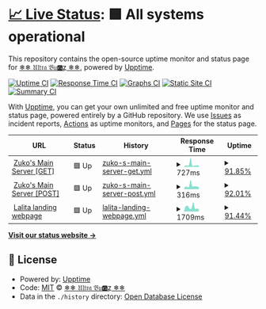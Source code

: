 # [📈 Live Status](https://ultra-bugs.github.io/status): <!--live status--> **🟩 All systems operational**

This repository contains the open-source uptime monitor and status page for [❄❄ 𝔘𝔩𝔱𝔯𝔞 𝔅𝔲🅶ȥ ❄❄](http://zuko.pro/), powered by [Upptime](https://github.com/upptime/upptime).

[![Uptime CI](https://github.com/ultra-bugs/status/workflows/Uptime%20CI/badge.svg)](https://github.com/ultra-bugs/status/actions?query=workflow%3A%22Uptime+CI%22)
[![Response Time CI](https://github.com/ultra-bugs/status/workflows/Response%20Time%20CI/badge.svg)](https://github.com/ultra-bugs/status/actions?query=workflow%3A%22Response+Time+CI%22)
[![Graphs CI](https://github.com/ultra-bugs/status/workflows/Graphs%20CI/badge.svg)](https://github.com/ultra-bugs/status/actions?query=workflow%3A%22Graphs+CI%22)
[![Static Site CI](https://github.com/ultra-bugs/status/workflows/Static%20Site%20CI/badge.svg)](https://github.com/ultra-bugs/status/actions?query=workflow%3A%22Static+Site+CI%22)
[![Summary CI](https://github.com/ultra-bugs/status/workflows/Summary%20CI/badge.svg)](https://github.com/ultra-bugs/status/actions?query=workflow%3A%22Summary+CI%22)

With [Upptime](https://upptime.js.org), you can get your own unlimited and free uptime monitor and status page, powered entirely by a GitHub repository. We use [Issues](https://github.com/ultra-bugs/status/issues) as incident reports, [Actions](https://github.com/ultra-bugs/status/actions) as uptime monitors, and [Pages](https://ultra-bugs.github.io/status) for the status page.

<!--start: status pages-->
<!-- This summary is generated by Upptime (https://github.com/upptime/upptime) -->
<!-- Do not edit this manually, your changes will be overwritten -->
<!-- prettier-ignore -->
| URL | Status | History | Response Time | Uptime |
| --- | ------ | ------- | ------------- | ------ |
| <img alt="" src="https://icons.duckduckgo.com/ip3/zuko.pro.ico" height="13"> [Zuko's Main Server [GET]](https://zuko.pro) | 🟩 Up | [zuko-s-main-server-get.yml](https://github.com/ultra-bugs/status/commits/HEAD/history/zuko-s-main-server-get.yml) | <details><summary><img alt="Response time graph" src="./graphs/zuko-s-main-server-get/response-time-week.png" height="20"> 727ms</summary><br><a href="https://ultra-bugs.github.io/status/history/zuko-s-main-server-get"><img alt="Response time 888" src="https://img.shields.io/endpoint?url=https%3A%2F%2Fraw.githubusercontent.com%2Fultra-bugs%2Fstatus%2FHEAD%2Fapi%2Fzuko-s-main-server-get%2Fresponse-time.json"></a><br><a href="https://ultra-bugs.github.io/status/history/zuko-s-main-server-get"><img alt="24-hour response time 547" src="https://img.shields.io/endpoint?url=https%3A%2F%2Fraw.githubusercontent.com%2Fultra-bugs%2Fstatus%2FHEAD%2Fapi%2Fzuko-s-main-server-get%2Fresponse-time-day.json"></a><br><a href="https://ultra-bugs.github.io/status/history/zuko-s-main-server-get"><img alt="7-day response time 727" src="https://img.shields.io/endpoint?url=https%3A%2F%2Fraw.githubusercontent.com%2Fultra-bugs%2Fstatus%2FHEAD%2Fapi%2Fzuko-s-main-server-get%2Fresponse-time-week.json"></a><br><a href="https://ultra-bugs.github.io/status/history/zuko-s-main-server-get"><img alt="30-day response time 503" src="https://img.shields.io/endpoint?url=https%3A%2F%2Fraw.githubusercontent.com%2Fultra-bugs%2Fstatus%2FHEAD%2Fapi%2Fzuko-s-main-server-get%2Fresponse-time-month.json"></a><br><a href="https://ultra-bugs.github.io/status/history/zuko-s-main-server-get"><img alt="1-year response time 888" src="https://img.shields.io/endpoint?url=https%3A%2F%2Fraw.githubusercontent.com%2Fultra-bugs%2Fstatus%2FHEAD%2Fapi%2Fzuko-s-main-server-get%2Fresponse-time-year.json"></a></details> | <details><summary><a href="https://ultra-bugs.github.io/status/history/zuko-s-main-server-get">91.85%</a></summary><a href="https://ultra-bugs.github.io/status/history/zuko-s-main-server-get"><img alt="All-time uptime 98.29%" src="https://img.shields.io/endpoint?url=https%3A%2F%2Fraw.githubusercontent.com%2Fultra-bugs%2Fstatus%2FHEAD%2Fapi%2Fzuko-s-main-server-get%2Fuptime.json"></a><br><a href="https://ultra-bugs.github.io/status/history/zuko-s-main-server-get"><img alt="24-hour uptime 100.00%" src="https://img.shields.io/endpoint?url=https%3A%2F%2Fraw.githubusercontent.com%2Fultra-bugs%2Fstatus%2FHEAD%2Fapi%2Fzuko-s-main-server-get%2Fuptime-day.json"></a><br><a href="https://ultra-bugs.github.io/status/history/zuko-s-main-server-get"><img alt="7-day uptime 91.85%" src="https://img.shields.io/endpoint?url=https%3A%2F%2Fraw.githubusercontent.com%2Fultra-bugs%2Fstatus%2FHEAD%2Fapi%2Fzuko-s-main-server-get%2Fuptime-week.json"></a><br><a href="https://ultra-bugs.github.io/status/history/zuko-s-main-server-get"><img alt="30-day uptime 97.48%" src="https://img.shields.io/endpoint?url=https%3A%2F%2Fraw.githubusercontent.com%2Fultra-bugs%2Fstatus%2FHEAD%2Fapi%2Fzuko-s-main-server-get%2Fuptime-month.json"></a><br><a href="https://ultra-bugs.github.io/status/history/zuko-s-main-server-get"><img alt="1-year uptime 98.29%" src="https://img.shields.io/endpoint?url=https%3A%2F%2Fraw.githubusercontent.com%2Fultra-bugs%2Fstatus%2FHEAD%2Fapi%2Fzuko-s-main-server-get%2Fuptime-year.json"></a></details>
| <img alt="" src="https://icons.duckduckgo.com/ip3/zuko.pro.ico" height="13"> [Zuko's Main Server [POST]](https://zuko.pro) | 🟩 Up | [zuko-s-main-server-post.yml](https://github.com/ultra-bugs/status/commits/HEAD/history/zuko-s-main-server-post.yml) | <details><summary><img alt="Response time graph" src="./graphs/zuko-s-main-server-post/response-time-week.png" height="20"> 316ms</summary><br><a href="https://ultra-bugs.github.io/status/history/zuko-s-main-server-post"><img alt="Response time 684" src="https://img.shields.io/endpoint?url=https%3A%2F%2Fraw.githubusercontent.com%2Fultra-bugs%2Fstatus%2FHEAD%2Fapi%2Fzuko-s-main-server-post%2Fresponse-time.json"></a><br><a href="https://ultra-bugs.github.io/status/history/zuko-s-main-server-post"><img alt="24-hour response time 264" src="https://img.shields.io/endpoint?url=https%3A%2F%2Fraw.githubusercontent.com%2Fultra-bugs%2Fstatus%2FHEAD%2Fapi%2Fzuko-s-main-server-post%2Fresponse-time-day.json"></a><br><a href="https://ultra-bugs.github.io/status/history/zuko-s-main-server-post"><img alt="7-day response time 316" src="https://img.shields.io/endpoint?url=https%3A%2F%2Fraw.githubusercontent.com%2Fultra-bugs%2Fstatus%2FHEAD%2Fapi%2Fzuko-s-main-server-post%2Fresponse-time-week.json"></a><br><a href="https://ultra-bugs.github.io/status/history/zuko-s-main-server-post"><img alt="30-day response time 276" src="https://img.shields.io/endpoint?url=https%3A%2F%2Fraw.githubusercontent.com%2Fultra-bugs%2Fstatus%2FHEAD%2Fapi%2Fzuko-s-main-server-post%2Fresponse-time-month.json"></a><br><a href="https://ultra-bugs.github.io/status/history/zuko-s-main-server-post"><img alt="1-year response time 684" src="https://img.shields.io/endpoint?url=https%3A%2F%2Fraw.githubusercontent.com%2Fultra-bugs%2Fstatus%2FHEAD%2Fapi%2Fzuko-s-main-server-post%2Fresponse-time-year.json"></a></details> | <details><summary><a href="https://ultra-bugs.github.io/status/history/zuko-s-main-server-post">92.01%</a></summary><a href="https://ultra-bugs.github.io/status/history/zuko-s-main-server-post"><img alt="All-time uptime 98.30%" src="https://img.shields.io/endpoint?url=https%3A%2F%2Fraw.githubusercontent.com%2Fultra-bugs%2Fstatus%2FHEAD%2Fapi%2Fzuko-s-main-server-post%2Fuptime.json"></a><br><a href="https://ultra-bugs.github.io/status/history/zuko-s-main-server-post"><img alt="24-hour uptime 100.00%" src="https://img.shields.io/endpoint?url=https%3A%2F%2Fraw.githubusercontent.com%2Fultra-bugs%2Fstatus%2FHEAD%2Fapi%2Fzuko-s-main-server-post%2Fuptime-day.json"></a><br><a href="https://ultra-bugs.github.io/status/history/zuko-s-main-server-post"><img alt="7-day uptime 92.01%" src="https://img.shields.io/endpoint?url=https%3A%2F%2Fraw.githubusercontent.com%2Fultra-bugs%2Fstatus%2FHEAD%2Fapi%2Fzuko-s-main-server-post%2Fuptime-week.json"></a><br><a href="https://ultra-bugs.github.io/status/history/zuko-s-main-server-post"><img alt="30-day uptime 97.53%" src="https://img.shields.io/endpoint?url=https%3A%2F%2Fraw.githubusercontent.com%2Fultra-bugs%2Fstatus%2FHEAD%2Fapi%2Fzuko-s-main-server-post%2Fuptime-month.json"></a><br><a href="https://ultra-bugs.github.io/status/history/zuko-s-main-server-post"><img alt="1-year uptime 98.30%" src="https://img.shields.io/endpoint?url=https%3A%2F%2Fraw.githubusercontent.com%2Fultra-bugs%2Fstatus%2FHEAD%2Fapi%2Fzuko-s-main-server-post%2Fuptime-year.json"></a></details>
| <img alt="" src="https://icons.duckduckgo.com/ip3/lalitadesignqni.com.ico" height="13"> [Lalita landing webpage](https://lalitadesignqni.com) | 🟩 Up | [lalita-landing-webpage.yml](https://github.com/ultra-bugs/status/commits/HEAD/history/lalita-landing-webpage.yml) | <details><summary><img alt="Response time graph" src="./graphs/lalita-landing-webpage/response-time-week.png" height="20"> 1709ms</summary><br><a href="https://ultra-bugs.github.io/status/history/lalita-landing-webpage"><img alt="Response time 1667" src="https://img.shields.io/endpoint?url=https%3A%2F%2Fraw.githubusercontent.com%2Fultra-bugs%2Fstatus%2FHEAD%2Fapi%2Flalita-landing-webpage%2Fresponse-time.json"></a><br><a href="https://ultra-bugs.github.io/status/history/lalita-landing-webpage"><img alt="24-hour response time 1370" src="https://img.shields.io/endpoint?url=https%3A%2F%2Fraw.githubusercontent.com%2Fultra-bugs%2Fstatus%2FHEAD%2Fapi%2Flalita-landing-webpage%2Fresponse-time-day.json"></a><br><a href="https://ultra-bugs.github.io/status/history/lalita-landing-webpage"><img alt="7-day response time 1709" src="https://img.shields.io/endpoint?url=https%3A%2F%2Fraw.githubusercontent.com%2Fultra-bugs%2Fstatus%2FHEAD%2Fapi%2Flalita-landing-webpage%2Fresponse-time-week.json"></a><br><a href="https://ultra-bugs.github.io/status/history/lalita-landing-webpage"><img alt="30-day response time 1850" src="https://img.shields.io/endpoint?url=https%3A%2F%2Fraw.githubusercontent.com%2Fultra-bugs%2Fstatus%2FHEAD%2Fapi%2Flalita-landing-webpage%2Fresponse-time-month.json"></a><br><a href="https://ultra-bugs.github.io/status/history/lalita-landing-webpage"><img alt="1-year response time 1667" src="https://img.shields.io/endpoint?url=https%3A%2F%2Fraw.githubusercontent.com%2Fultra-bugs%2Fstatus%2FHEAD%2Fapi%2Flalita-landing-webpage%2Fresponse-time-year.json"></a></details> | <details><summary><a href="https://ultra-bugs.github.io/status/history/lalita-landing-webpage">91.44%</a></summary><a href="https://ultra-bugs.github.io/status/history/lalita-landing-webpage"><img alt="All-time uptime 97.57%" src="https://img.shields.io/endpoint?url=https%3A%2F%2Fraw.githubusercontent.com%2Fultra-bugs%2Fstatus%2FHEAD%2Fapi%2Flalita-landing-webpage%2Fuptime.json"></a><br><a href="https://ultra-bugs.github.io/status/history/lalita-landing-webpage"><img alt="24-hour uptime 100.00%" src="https://img.shields.io/endpoint?url=https%3A%2F%2Fraw.githubusercontent.com%2Fultra-bugs%2Fstatus%2FHEAD%2Fapi%2Flalita-landing-webpage%2Fuptime-day.json"></a><br><a href="https://ultra-bugs.github.io/status/history/lalita-landing-webpage"><img alt="7-day uptime 91.44%" src="https://img.shields.io/endpoint?url=https%3A%2F%2Fraw.githubusercontent.com%2Fultra-bugs%2Fstatus%2FHEAD%2Fapi%2Flalita-landing-webpage%2Fuptime-week.json"></a><br><a href="https://ultra-bugs.github.io/status/history/lalita-landing-webpage"><img alt="30-day uptime 97.25%" src="https://img.shields.io/endpoint?url=https%3A%2F%2Fraw.githubusercontent.com%2Fultra-bugs%2Fstatus%2FHEAD%2Fapi%2Flalita-landing-webpage%2Fuptime-month.json"></a><br><a href="https://ultra-bugs.github.io/status/history/lalita-landing-webpage"><img alt="1-year uptime 97.57%" src="https://img.shields.io/endpoint?url=https%3A%2F%2Fraw.githubusercontent.com%2Fultra-bugs%2Fstatus%2FHEAD%2Fapi%2Flalita-landing-webpage%2Fuptime-year.json"></a></details>

<!--end: status pages-->

[**Visit our status website →**](https://ultra-bugs.github.io/status)

## 📄 License

- Powered by: [Upptime](https://github.com/upptime/upptime)
- Code: [MIT](./LICENSE) © [❄❄ 𝔘𝔩𝔱𝔯𝔞 𝔅𝔲🅶ȥ ❄❄](http://zuko.pro/)
- Data in the `./history` directory: [Open Database License](https://opendatacommons.org/licenses/odbl/1-0/)

